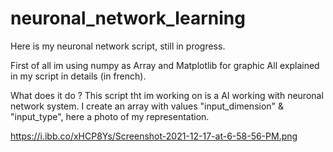 # neuronal_network_learning

Here is my neuronal network script, still in progress.

First of all im using numpy as Array and Matplotlib for graphic
All explained in my script in details (in french).

What does it do ?
This script tht im working on is a AI working with neuronal network system.
I create an array with values "input_dimension" & "input_type", here a photo of my representation.

https://i.ibb.co/xHCP8Ys/Screenshot-2021-12-17-at-6-58-56-PM.png
